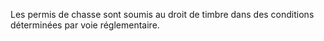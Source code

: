 Les permis de chasse sont soumis au droit de timbre dans des conditions déterminées par voie réglementaire.